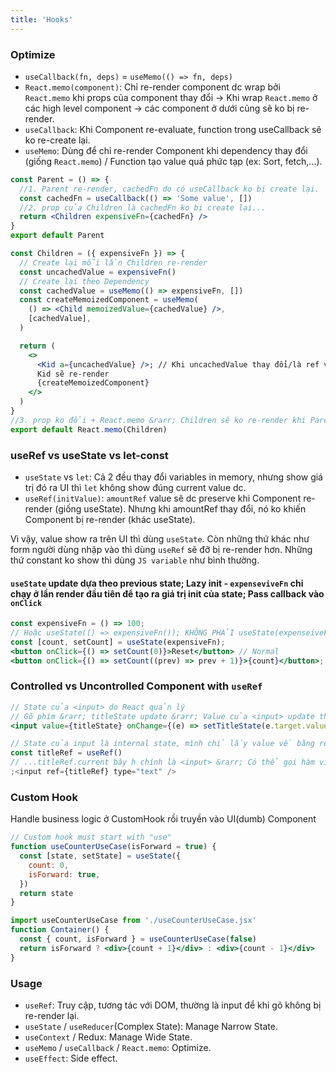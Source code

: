 ```yaml
---
title: 'Hooks'
---
```


### Optimize

- `useCallback(fn, deps)` = `useMemo(() => fn, deps)`
- `React.memo(component)`: Chỉ re-render component dc wrap bởi `React.memo` khi props của component thay đổi &rarr; Khi wrap `React.memo` ở các high level component &rarr; các component ở dưới cũng sẽ ko bị re-render.
- `useCallback`: Khi Component re-evaluate, function trong useCallback sẽ ko re-create lại.
- `useMemo`: Dùng để chỉ re-render Component khi dependency thay đổi (giống `React.memo`) / Function tạo value quá phức tạp (ex: Sort, fetch,...).

```jsx
const Parent = () => {
  //1. Parent re-render, cachedFn do có useCallback ko bị create lại.
  const cachedFn = useCallback(() => 'Some value', [])
  //2. prop của Children là cachedFn ko bị create lại...
  return <Children expensiveFn={cachedFn} />
}
export default Parent
```

```jsx
const Children = ({ expensiveFn }) => {
  // Create lại mỗi lần Children re-render
  const uncachedValue = expensiveFn()
  // Create lại theo Dependency
  const cachedValue = useMemo(() => expensiveFn, [])
  const createMemoizedComponent = useMemo(
    () => <Child memoizedValue={cachedValue} />,
    [cachedValue],
  )

  return (
    <>
      <Kid a={uncachedValue} />; // Khi uncachedValue thay đổi/là ref value, thì
      Kid sẽ re-render
      {createMemoizedComponent}
    </>
  )
}
//3. prop ko đổi + React.memo &rarr; Children sẽ ko re-render khi Parent re-render
export default React.memo(Children)
```

### useRef vs useState vs let-const

- `useState` vs `let`: Cả 2 đều thay đổi variables in memory, nhưng show giá trị đó ra UI thì `let` không show đúng current value dc.
- `useRef(initValue)`: `amountRef` value sẽ dc preserve khi Component re-render (giống useState). Nhưng khi amountRef thay đổi, nó ko khiến Component bị re-render (khác useState).

Vì vậy, value show ra trên UI thì dùng `useState`. Còn những thứ khác như form người dùng nhập vào thì dùng `useRef` sẽ đỡ bị re-render hơn. Những thứ constant ko show thì dùng `JS variable` như bình thường.

#### `useState` update dựa theo previous state; Lazy init - `expenseviveFn` chỉ chạy ở lần render đầu tiên để tạo ra giá trị init của state; Pass callback vào `onClick`

```jsx
const expensiveFn = () => 100;
// Hoặc useState(() => expensiveFn()); KHÔNG PHẢI useState(expenseiveFn())
const [count, setCount] = useState(expensiveFn);
<button onClick={() => setCount(0)}>Reset</button> // Normal
<button onClick={() => setCount((prev) => prev + 1)}>{count}</button>; // Theo prev state
```

### Controlled vs Uncontrolled Component with `useRef`

```jsx
// State của <input> do React quản lý
// Gõ phím &rarr; titleState update &rarr; Value của <input> update theo
<input value={titleState} onChange={(e) => setTitleState(e.target.value)} />
```

```jsx
// State của input là internal state, mình chỉ lấy value về bằng ref...
const titleRef = useRef()
// ...titleRef.current bây h chính là <input> &rarr; Có thể gọi hàm ví dụ như titleRef.current.focus()
;<input ref={titleRef} type="text" />
```

### Custom Hook

Handle business logic ở CustomHook rồi truyền vào UI(dumb) Component

```jsx
// Custom hook must start with "use"
function useCounterUseCase(isForward = true) {
  const [state, setState] = useState({
    count: 0,
    isForward: true,
  })
  return state
}
```

```jsx
import useCounterUseCase from './useCounterUseCase.jsx'
function Container() {
  const { count, isForward } = useCounterUseCase(false)
  return isForward ? <div>{count + 1}</div> : <div>{count - 1}</div>
}
```

### Usage

- `useRef`: Truy cập, tương tác với DOM, thường là input để khi gõ không bị re-render lại.
- `useState` / `useReducer`(Complex State): Manage Narrow State.
- `useContext` / Redux: Manage Wide State.
- `useMemo` / `useCallback` / `React.memo`: Optimize.
- `useEffect`: Side effect.
